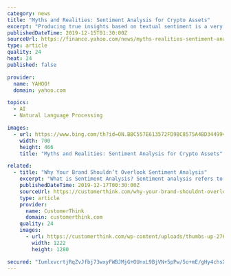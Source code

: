 ```yaml
---
category: news
title: "Myths and Realities: Sentiment Analysis for Crypto Assets"
excerpt: "Producing true insights based on textual sentiment is a very difficult task that, most of the time, requires natural language processing (NLP) models optimized for a specific financial domain. Large quantitative hedge funds use armies of machine learning experts to train NLP models in a very specific task like analyzing earning reports in order ..."
publishedDateTime: 2019-12-15T01:30:00Z
sourceUrl: https://finance.yahoo.com/news/myths-realities-sentiment-analysis-crypto-103048045.html
type: article
quality: 24
heat: 24
published: false

provider:
  name: YAHOO!
  domain: yahoo.com

topics:
  - AI
  - Natural Language Processing

images:
  - url: https://www.bing.com/th?id=ON.BBC557E613572FD9BC8575A4BD344994
    width: 700
    height: 466
    title: "Myths and Realities: Sentiment Analysis for Crypto Assets"

related:
  - title: "Why Your Brand Shouldn’t Overlook Sentiment Analysis"
    excerpt: "What is Sentiment Analysis? Sentiment analysis refers to a combination of methodologies that include natural language processing, text analysis and computational linguistics. The goal of sentiment analysis to systematically identify, extract and quantify subjective information. In concrete terms, a marketer or publicist might quantify how many ..."
    publishedDateTime: 2019-12-17T00:30:00Z
    sourceUrl: https://customerthink.com/why-your-brand-shouldnt-overlook-sentiment-analysis/
    type: article
    provider:
      name: CustomerThink
      domain: customerthink.com
    quality: 24
    images:
      - url: https://customerthink.com/wp-content/uploads/thumbs-up-2766247_1280-pixabay-customer-experience-thumbs-up-satisfaction-1.png
        width: 1222
        height: 1280

secured: "IumlxvcrtjRqZvJfbj73wxyFWBJMjG+OUnxL9BjVN+5pPw/5o+mE/gHy4chsXNznpo2fxVtc4SaN84xetuCvDqOBFdANGgNGhXJqgQt5/Q0aOcqVMO4CXQ2X1HJCfCqy8xZ/MFGvowk9sXt1n2WGnTGK1KTXqbkEbf+itBBN9d+P69Kv2aT3vdbSd4rgucpk0ka3kpx1n7hu4RYvDXZ60wKCvHkwtwvmxyEaaBkKpoWBscD7GqQMFH9O69Xe1RUj7zb/GsTavf8+Ecu8NNX3Iw==;kuClwark+yREXuC+D2we/g=="
---
```



